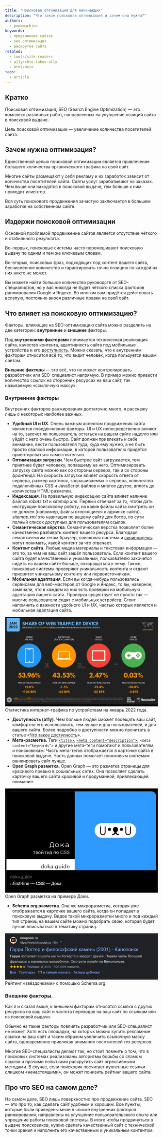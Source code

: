 ```yaml
---
title: "Поисковая оптимизация для начинающих"
description: "Что такое поисковая оптимизация и зачем она нужна?"
authors:
  - punkmachine
keywords:
  - продвижение сайтов
  - seo оптимизация
  - раскрутка сайта
related:
  - tools/site-readers
  - a11y/chto-takoe-a11y
  - html/meta
tags:
  - article
---
```


## Кратко

Поисковая оптимизация, SEO (Search Engine Optimization) — это комплекс различных работ, направленных на улучшение позиций сайта в поисковой выдаче.

Цель поисковой оптимизации — увеличение количества посетителей сайта.

## Зачем нужна оптимизация?

Единственной целью поисковой оптимизации является привлечение большего количества органического трафика на свой сайт.

Многие сайты размещают у себя рекламу и их заработок зависит от количества посетителей сайта. Сайты услуг зарабатывают на заказах. Чем выше они находятся в поисковой выдаче, тем больше к ним приходит клиентов.

Вся суть поискового продвижения зачастую заключается в большем заработке на собственном сайте.

## Издержи поисковой оптимизации

Основной проблемой продвижение сайтов является отсутствие чёткого и стабильного результата.

Во-первых, поисковые системы часто перемешивают поисковую выдачу по одним и тем же ключевым словам.

Во-вторых, поисковых фраз, подходящих под контент вашего сайта, бесчисленное количество и гарантировать точно позицию по каждой из них никто не может.

Вы можете найти большое количество руководств от SEO-специалистов, но у вас никогда не будет чёткого списка факторов ранжирования Google и Яндекс. Во многом вам придётся действовать вслепую, постоянно внося различные правки на свой сайт.

## Что влияет на поисковую оптимизацию?

Факторы, влияющие на SEO-оптимизацию сайта можно разделить на две категории: **внутренние** и **внешние** факторы.

Под **внутренними факторами** понимается техническая реализация сайта, качество контента, адаптивность сайта под мобильные устройства и его [доступность](/a11y/chto-takoe-a11y/). Можно сказать, что к внутренним факторам относится всё то, что видит человек, когда пользуется вашим сайтом.

**Внешние факторы** — это всё, что не может контролировать разработчик или SEO-специалист напрямую. В пример можно привести количество ссылок на сторонних ресурсах на ваш сайт, так называемую «ссылочную массу».

### Внутренние факторы

Внутренних факторов ранжирования достаточно много, я расскажу лишь о некоторых наиболее важных.

- **Удобный UI и UX**. Очень важным аспектом продвижения сайта являются поведенческие факторы. UI и UX непосредственно влияют на то, захочет ли пользователь остаться на вашем сайте надолго или уйдёт с него очень быстро. Сайт должен привлекать к себе внимание, вести пользователя туда, куда ему нужно, а не быть просто свалкой информации, в которой пользователю придётся ориентироваться самостоятельно.
- **Оптимизация загрузки**. Чем быстрее сайт загружается, тем приятнее будет человеку, попавшему на него. Оптимизировать загрузку сайта можно как со стороны сервера, так и со стороны фронтенда. На скорость загрузки влияет скорость ответа от сервера, размер картинок, запрашиваемых с сервера, количество подключённых CSS и JavaScript файлов и многое другое, вплоть до количества HTML-разметки.
- **Индексация**. На правильную индексацию сайта влияет наличие файлов _robots.txt_ и _sitemap.xml_. Первый отвечает за то, чтобы дать инструкции поисковому роботу, на какие файлы сайта смотреть он не должен (например, файлы относящиеся к админке сайта). _sitemap.xml_ это навигация по вашему сайту для ботов, по сути полный список доступных для пользователям ссылок.
- **Семантическая вёрстка**. Семантическая вёрстка позволяет более качественно разбивать контент вашего ресурса. Благодаря семантическим тегам браузер, поисковая система и [скринридеры](/a11y/screenreaders/) могут понимать, какой контент за что отвечает.
- **Контент сайта**. Любые медиа материалы и текстовая информация — это то, за чем на ваш сайт зашёл пользователь. Если контент вашего сайта будет качественный и уникальный, пользователю захочется сидеть на вашем сайте больше, возвращаться к нему. Также, поисковые системы проверяют уникальность контента и отдают приоритет уникальному контенту или первоисточникам.
- **Мобильная адаптация**. Если вы когда-нибудь пользовались сервисами для веб-мастеров от Google и Яндекс, то вы, наверное, замечали, что в каждом из них есть проверки на мобильную адаптацию вашего сайта. Проверка существует не просто так — многие пользователи сидят с мобильных устройств. Стоит напомнить о важности удобного UI и UX, частью которых является и мобильная адаптация сайта.

![53.96% пользователей заходят на сайты с мобильных устройств, а с компьютера только 43.53%](images/share-of-web-traffic-by-device.png)
Статистика интернет-трафика по устройствам на январь 2022 года.

- **Доступность (a11y)**. Чем больше людей сможет посещать ваш сайт, комфортно его использовать, тем лучше и для пользователей, и для вашего сайта. Более подробно о доступности можно прочитать в статье «[Что такое доступность](/a11y/chto-takoe-a11y/)».
- **Мета-разметка**. Теги [`<title>`](/html/title/), [`<meta content="description">`](/html/meta/), `<meta content="keywords">` и другие мета-теги помогают и пользователям, и поисковикам. Часть мета-тегов отображается в карточке сайта в поисковой выдаче. Часть данных помогает поисковым системам ранжировать сайт лучше.
- **Open Graph разметка**. Open Graph — это разметка страницы для красивого превью в социальных сетях. Она позволяет сделать карточку вашего сайта красивой и продуманной, привлекающей внимание.

![настроенная карточка Доки в твиттере](images/open-graph-doka-in-twitter.png)
Open Graph разметка на примере Доки.

- **Schema.org разметка**. Она же микроразметка, которая уже отображается в карточке вашего сайта, когда он попадает в поисковую выдачу. Видов такой микроразметки много и под каждый тип страниц на вашем сайте можно подобрать свою, которая будет лучше вписываться в тематику страниц.

![рейтинг звёздочками у сайта кинопоиск в выдаче Google](images/schema-org-rating-kinopoisk-in-google.png)
Рейтинг «звёздочками» с помощью Schema.org.

### Внешние факторы.

Как я и сказал выше, к внешним факторам относятся ссылки с других ресурсов на ваш сайт и частота переходов на ваш сайт по ссылкам или из поисковой выдачи.

Обычно на такие факторы повлиять разработчик или SEO-специалист не может. Хотя есть площадки, на которых можно купить рекламные ссылки на ваш сайт и таким образом увеличить ссылочную массу сайта, одновременно привлекая внимание посетителей тех ресурсов.

Многие SEO-специалисты делают так, но стоит помнить о том, что в поисковых системах реализованы алгоритмы борьбы со спамом ссылок и прочими попытками раскрутить сайт агрессивными методами. В случае, если поисковик посчитает купленные ссылки слишком «ненастоящими», он может понизить рейтинг вашего сайта.

## Про что SEO на самом деле?

На самом деле, SEO лишь поверхностно про продвижение сайта. SEO — это про то, как сделать сайт удобным и хорошим. Все пункты, которые были приведены мной в списке внутренних факторов ранжирования, направлены на улучшение пользовательского опыта или упрощение работы поисковой системы. В итоге чтобы продвинуться в выдаче поисковиков, нужно сделать качественный сайт с технической точки зрения и наполнить его качественным и уникальным контентом.
